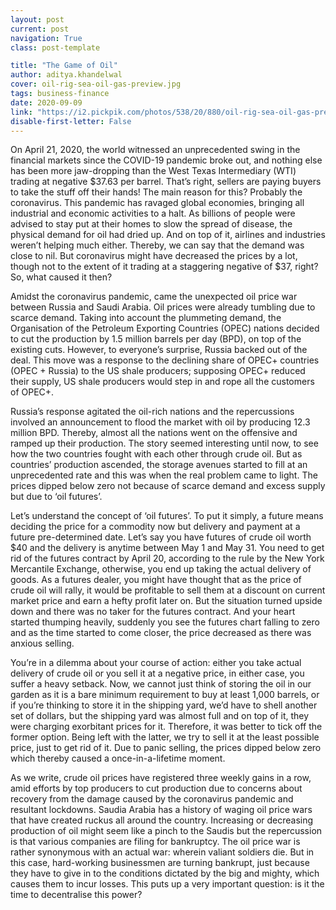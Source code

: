 ```yaml
---
layout: post
current: post
navigation: True
class: post-template

title: "The Game of Oil"
author: aditya.khandelwal
cover: oil-rig-sea-oil-gas-preview.jpg
tags: business-finance
date: 2020-09-09
link: "https://i2.pickpik.com/photos/538/20/880/oil-rig-sea-oil-gas-preview.jpg"
disable-first-letter: False
---
```

On April 21, 2020, the world witnessed an unprecedented swing in the financial markets since the COVID-19 pandemic broke out, and nothing else has been more jaw-dropping than the West Texas Intermediary (WTI) trading at negative $37.63 per barrel. That’s right, sellers are paying buyers to take the stuff off their hands! The main reason for this? Probably the coronavirus. This pandemic has ravaged global economies, bringing all industrial and economic activities to a halt. As billions of people were advised to stay put at their homes to slow the spread of disease, the physical demand for oil had dried up. And on top of it, airlines and industries weren’t helping much either. Thereby, we can say that the demand was close to nil. But coronavirus might have decreased the prices by a lot, though not to the extent of it trading at a staggering negative of $37, right? So, what caused it then?

Amidst the coronavirus pandemic, came the unexpected oil price war between Russia and Saudi Arabia. Oil prices were already tumbling due to scarce demand. Taking into account the plummeting demand, the Organisation of the Petroleum Exporting Countries (OPEC) nations decided to cut the production by 1.5 million barrels per day (BPD), on top of the existing cuts. However, to everyone’s surprise, Russia backed out of the deal. This move was a response to the declining share of OPEC+ countries (OPEC + Russia) to the US shale producers; supposing OPEC+ reduced their supply, US shale producers would step in and rope all the customers of OPEC+.

Russia’s response agitated the oil-rich nations and the repercussions involved an announcement to flood the market with oil by producing 12.3 million BPD. Thereby, almost all the nations went on the offensive and ramped up their production. The story seemed interesting until now, to see how the two countries fought with each other through crude oil. But as countries’ production ascended, the storage avenues started to fill at an unprecedented rate and this was when the real problem came to light. The prices dipped below zero not because of scarce demand and excess supply but due to ‘oil futures’.

Let’s understand the concept of ‘oil futures’. To put it simply, a future means deciding the price for a commodity now but delivery and payment at a future pre-determined date. Let’s say you have futures of crude oil worth $40 and the delivery is anytime between May 1 and May 31. You need to get rid of the futures contract by April 20, according to the rule by the New York Mercantile Exchange, otherwise, you end up taking the actual delivery of goods. As a futures dealer, you might have thought that as the price of crude oil will rally, it would be profitable to sell them at a discount on current market price and earn a hefty profit later on. But the situation turned upside down and there was no taker for the futures contract. And your heart started thumping heavily, suddenly you see the futures chart falling to zero and as the time started to come closer, the price decreased as there was anxious selling.

You’re in a dilemma about your course of action: either you take actual delivery of crude oil or you sell it at a negative price, in either case, you suffer a heavy setback. Now, we cannot just think of storing the oil in our garden as it is a bare minimum requirement to buy at least 1,000 barrels, or if you’re thinking to store it in the shipping yard, we’d have to shell another set of dollars, but the shipping yard was almost full and on top of it, they were charging exorbitant prices for it. Therefore, it was better to tick off the former option. Being left with the latter, we try to sell it at the least possible price, just to get rid of it. Due to panic selling, the prices dipped below zero which thereby caused a once-in-a-lifetime moment.

As we write, crude oil prices have registered three weekly gains in a row, amid efforts by top producers to cut production due to concerns about recovery from the damage caused by the coronavirus pandemic and resultant lockdowns. Saudia Arabia has a history of waging oil price wars that have created ruckus all around the country. Increasing or decreasing production of oil might seem like a pinch to the Saudis but the repercussion is that various companies are filing for bankruptcy. The oil price war is rather synonymous with an actual war: wherein valiant soldiers die. But in this case, hard-working businessmen are turning bankrupt, just because they have to give in to the conditions dictated by the big and mighty, which causes them to incur losses. This puts up a very important question: is it the time to decentralise this power?

